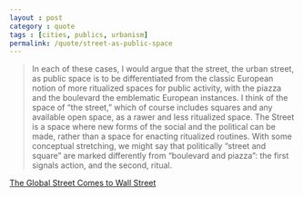 ```yaml
---
layout : post
category : quote
tags : [cities, publics, urbanism]
permalink: /quote/street-as-public-space
---
```


<blockquote>In each of these cases, I would argue that the street, the urban street, as public space is to be differentiated from the classic European notion of more ritualized spaces for public activity, with the piazza and the boulevard the emblematic European instances. I think of the space of “the street,” which of course includes squares and any available open space, as a rawer and less ritualized space. The Street is a space where new forms of the social and the political can be made, rather than a space for enacting ritualized routines. With some conceptual stretching, we might say that politically “street and square” are marked differently from “boulevard and piazza”: the first signals action, and the second, ritual.</blockquote>

<a href="http://www.possible-futures.org/2011/11/22/the-global-street-comes-to-wall-street/">The Global Street Comes to Wall Street</a>